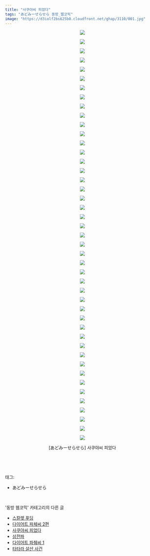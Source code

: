 ```yaml
---
title: "사쿠야씨 피었다"
tags: "あどみーせらせら 동방_웹코믹"
image: "https://d3iolf2bs625b0.cloudfront.net/ghap/3110/001.jpg"
---
```

<div class="article">
<p style="text-align: center; clear: none; float: none;"><img src="{{ site.imgserver3 }}/ghap/3110/001.jpg"/></p>
<p style="text-align: center; clear: none; float: none;"><img src="{{ site.imgserver3 }}/ghap/3110/002.jpg"/></p>
<p style="text-align: center; clear: none; float: none;"><img src="{{ site.imgserver3 }}/ghap/3110/003.jpg"/></p>
<p style="text-align: center; clear: none; float: none;"><img src="{{ site.imgserver3 }}/ghap/3110/004.jpg"/></p>
<p style="text-align: center; clear: none; float: none;"><img src="{{ site.imgserver3 }}/ghap/3110/005.jpg"/></p>
<p style="text-align: center; clear: none; float: none;"><img src="{{ site.imgserver3 }}/ghap/3110/006.jpg"/></p>
<p style="text-align: center; clear: none; float: none;"><img src="{{ site.imgserver3 }}/ghap/3110/007.jpg"/></p>
<p style="text-align: center; clear: none; float: none;"><img src="{{ site.imgserver3 }}/ghap/3110/008.jpg"/></p>
<p style="text-align: center; clear: none; float: none;"><img src="{{ site.imgserver3 }}/ghap/3110/009.jpg"/></p>
<p style="text-align: center; clear: none; float: none;"><img src="{{ site.imgserver3 }}/ghap/3110/010.jpg"/></p>
<p style="text-align: center; clear: none; float: none;"><img src="{{ site.imgserver3 }}/ghap/3110/011.jpg"/></p>
<p style="text-align: center; clear: none; float: none;"><img src="{{ site.imgserver3 }}/ghap/3110/012.jpg"/></p>
<p style="text-align: center; clear: none; float: none;"><img src="{{ site.imgserver3 }}/ghap/3110/013.jpg"/></p>
<p style="text-align: center; clear: none; float: none;"><img src="{{ site.imgserver3 }}/ghap/3110/014.jpg"/></p>
<p style="text-align: center; clear: none; float: none;"><img src="{{ site.imgserver3 }}/ghap/3110/015.jpg"/></p>
<p style="text-align: center; clear: none; float: none;"><img src="{{ site.imgserver3 }}/ghap/3110/016.jpg"/></p>
<p style="text-align: center; clear: none; float: none;"><img src="{{ site.imgserver3 }}/ghap/3110/017.jpg"/></p>
<p style="text-align: center; clear: none; float: none;"><img src="{{ site.imgserver3 }}/ghap/3110/018.jpg"/></p>
<p style="text-align: center; clear: none; float: none;"><img src="{{ site.imgserver3 }}/ghap/3110/019.jpg"/></p>
<p style="text-align: center; clear: none; float: none;"><img src="{{ site.imgserver3 }}/ghap/3110/020.jpg"/></p>
<p style="text-align: center; clear: none; float: none;"><img src="{{ site.imgserver3 }}/ghap/3110/021.jpg"/></p>
<p style="text-align: center; clear: none; float: none;"><img src="{{ site.imgserver3 }}/ghap/3110/022.jpg"/></p>
<p style="text-align: center; clear: none; float: none;"><img src="{{ site.imgserver3 }}/ghap/3110/023.jpg"/></p>
<p style="text-align: center; clear: none; float: none;"><img src="{{ site.imgserver3 }}/ghap/3110/024.jpg"/></p>
<p style="text-align: center; clear: none; float: none;"><img src="{{ site.imgserver3 }}/ghap/3110/025.jpg"/></p>
<p style="text-align: center; clear: none; float: none;"><img src="{{ site.imgserver3 }}/ghap/3110/026.jpg"/></p>
<p style="text-align: center; clear: none; float: none;"><img src="{{ site.imgserver3 }}/ghap/3110/027.jpg"/></p>
<p style="text-align: center; clear: none; float: none;"><img src="{{ site.imgserver3 }}/ghap/3110/028.jpg"/></p>
<p style="text-align: center; clear: none; float: none;"><img src="{{ site.imgserver3 }}/ghap/3110/029.jpg"/></p>
<p style="text-align: center; clear: none; float: none;"><img src="{{ site.imgserver3 }}/ghap/3110/030.jpg"/></p>
<p style="text-align: center; clear: none; float: none;"><img src="{{ site.imgserver3 }}/ghap/3110/031.jpg"/></p>
<p style="text-align: center; clear: none; float: none;"><img src="{{ site.imgserver3 }}/ghap/3110/032.jpg"/></p>
<p style="text-align: center; clear: none; float: none;"><img src="{{ site.imgserver3 }}/ghap/3110/033.jpg"/></p>
<p style="text-align: center; clear: none; float: none;"><img src="{{ site.imgserver3 }}/ghap/3110/034.jpg"/></p>
<p style="text-align: center; clear: none; float: none;"><img src="{{ site.imgserver3 }}/ghap/3110/035.jpg"/></p>
<p style="text-align: center; clear: none; float: none;"><img src="{{ site.imgserver3 }}/ghap/3110/036.jpg"/></p>
<p style="text-align: center; clear: none; float: none;"><img src="{{ site.imgserver3 }}/ghap/3110/037.jpg"/></p>
<p style="text-align: center; clear: none; float: none;"><img src="{{ site.imgserver3 }}/ghap/3110/038.jpg"/></p>
<p style="text-align: center; clear: none; float: none;"><img src="{{ site.imgserver3 }}/ghap/3110/039.jpg"/></p>
<p style="text-align: center; clear: none; float: none;"><img src="{{ site.imgserver3 }}/ghap/3110/040.jpg"/></p>
<p style="text-align: center; clear: none; float: none;"><img src="{{ site.imgserver3 }}/ghap/3110/041.jpg"/></p>
<p style="text-align: center; clear: none; float: none;"><img src="{{ site.imgserver3 }}/ghap/3110/042.jpg"/></p>
<p style="text-align: center; clear: none; float: none;"><img src="{{ site.imgserver3 }}/ghap/3110/043.jpg"/></p>
<p style="text-align: center; clear: none; float: none;"><img src="{{ site.imgserver3 }}/ghap/3110/044.jpg"/></p>
<p style="text-align: center; clear: none; float: none;"><img src="{{ site.imgserver3 }}/ghap/3110/045.jpg"/></p>
<p style="text-align: center; clear: none; float: none;">[あどみーせらせら] 사쿠야씨 피었다</p>
<p><br/></p>
</div><br/>
<div class="tagTrail">
<p>태그: </p>
<ul>
<li>あどみーせらせら</li>
</ul>
</div><br/>
<div class="another">
<p>'동방 웹코믹' 카테고리의 다른 글</p>
<ul>
<li><a href="/ghap_3141">스칼렛 푸딩</a></li>
<li><a href="/ghap_3112">다이어트 파체씨 2편</a></li>
<li><a href="/ghap_3110">사쿠야씨 피었다</a></li>
<li><a href="/ghap_3100">상전파</a></li>
<li><a href="/ghap_3099">다이어트 파췌씨 1</a></li>
<li><a href="/ghap_3097">타타라 살산 사건</a></li>
</ul>
</div><br/>
<div class="cb_module cb_fluid">
<div class="cb_wrt cb_profile">
</div><!-- commentList close -->
</div><br/>

